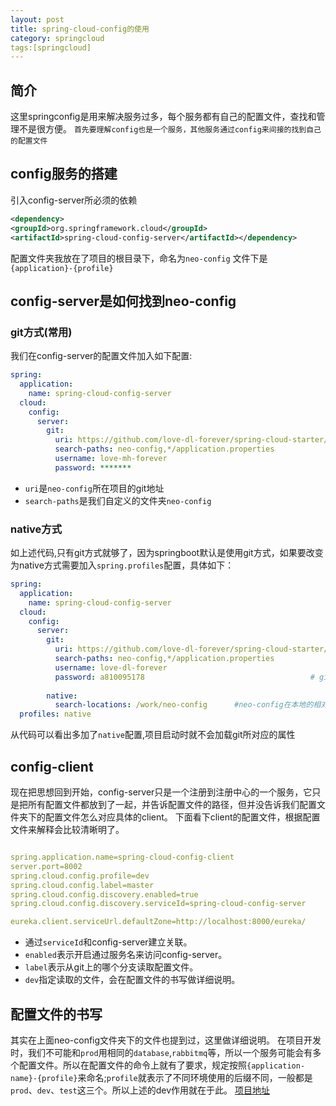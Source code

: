 ```yaml
---
layout: post
title: spring-cloud-config的使用
category: springcloud
tags:[springcloud]
---
```


## 简介
这里springconfig是用来解决服务过多，每个服务都有自己的配置文件，查找和管理不是很方便。
`首先要理解config也是一个服务，其他服务通过config来间接的找到自己的配置文件`

## config服务的搭建
引入config-server所必须的依赖
``` xml
<dependency>
<groupId>org.springframework.cloud</groupId>
<artifactId>spring-cloud-config-server</artifactId></dependency>
```
配置文件夹我放在了项目的根目录下，命名为`neo-config`
文件下是`{application}-{profile}`

## config-server是如何找到neo-config

### git方式(常用)
我们在config-server的配置文件加入如下配置:
``` yml
spring:
  application:
    name: spring-cloud-config-server
  cloud:
    config:
      server:
        git:
          uri: https://github.com/love-dl-forever/spring-cloud-starter/    # 配置git仓库的地址
          search-paths: neo-config,*/application.properties                            # git仓库地址下的相对地址，可以配置多个，用,分割。
          username: love-mh-forever                                        # git仓库的账号
          password: *******  
```
* `uri`是`neo-config`所在项目的git地址
* `search-paths`是我们自定义的文件夹`neo-config`
### native方式
如上述代码,只有git方式就够了，因为springboot默认是使用git方式，如果要改变为native方式需要加入`spring.profiles`配置，具体如下：
``` yml
spring:
  application:
    name: spring-cloud-config-server
  cloud:
    config:
      server:
        git:
          uri: https://github.com/love-dl-forever/spring-cloud-starter/    # 配置git仓库的地址
          search-paths: neo-config,*/application.properties                            # git仓库地址下的相对地址，可以配置多个，用,分割。
          username: love-dl-forever                                        # git仓库的账号
          password: a810095178                                     # git仓库的密码
          
        native:
          search-locations: /work/neo-config      #neo-config在本地的相对路径
  profiles: native
```
从代码可以看出多加了`native`配置,项目启动时就不会加载git所对应的属性
## config-client
现在把思想回到开始，config-server只是一个注册到注册中心的一个服务，它只是把所有配置文件都放到了一起，并告诉配置文件的路径，但并没告诉我们配置文件夹下的配置文件怎么对应具体的client。
下面看下client的配置文件，根据配置文件来解释会比较清晰明了。
``` yml

spring.application.name=spring-cloud-config-client
server.port=8002
spring.cloud.config.profile=dev
spring.cloud.config.label=master
spring.cloud.config.discovery.enabled=true
spring.cloud.config.discovery.serviceId=spring-cloud-config-server

eureka.client.serviceUrl.defaultZone=http://localhost:8000/eureka/
```
* 通过`serviceId`和config-server建立关联。
* `enabled`表示开启通过服务名来访问config-server。
* `label`表示从git上的哪个分支读取配置文件。
* `dev`指定读取的文件，会在配置文件的书写做详细说明。
## 配置文件的书写

其实在上面neo-config文件夹下的文件也提到过，这里做详细说明。
在项目开发时，我们不可能和`prod`用相同的`database`,`rabbitmq`等，所以一个服务可能会有多个配置文件。所以在配置文件的命令上就有了要求，规定按照`{application-name}-{profile}`来命名;`profile`就表示了不同环境使用的后缀不同，一般都是`prod`、`dev`、`test`这三个。所以上述的dev作用就在于此。
[项目地址](https://github.com/love-mh-forever/spring-cloud-examples/tree/master/spring-cloud-config-eureka)